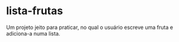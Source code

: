 # lista-frutas
Um projeto jeito para praticar, no qual o usuário escreve uma fruta e adiciona-a numa lista.
